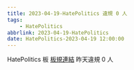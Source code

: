 ```yaml
---
title: 2023-04-19-HatePolitics 違規 0 人
tags:
    - HatePolitics
abbrlink: 2023-04-19-HatePolitics
date: HatePolitics-2023-04-19 12:00:00
---
```

HatePolitics 板 [板規連結](https://www.ptt.cc/bbs/HatePolitics/M.1617115262.A.D60.html)
昨天違規 0 人
